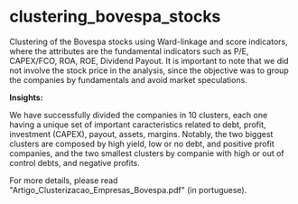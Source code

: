 # clustering_bovespa_stocks

Clustering of the Bovespa stocks using Ward-linkage and score indicators, where the attributes are the fundamental indicators such as P/E, CAPEX/FCO, ROA, ROE, Dividend Payout. It is important to note that we did not involve the stock price in the analysis, since the objective was to group the companies by fundamentals and avoid market speculations.

**Insights:**

We have successfully divided the companies in 10 clusters, each one having a unique set of important caracteristics related to debt, profit, investment (CAPEX), payout, assets, margins. Notably, the two biggest clusters are composed by high yield, low or no debt, and positive profit companies, and the two smallest clusters by companie with high or out of control debts, and negative profits.

For more details, please read "Artigo_Clusterizacao_Empresas_Bovespa.pdf" (in portuguese).
